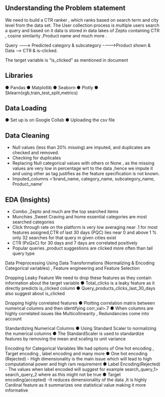 ## Understanding the Problem statement 
We need to build a CTR ranker , which ranks based on search term and city level from the data set. The User collection process is multiple users search a query and based on it data is stored in data lakes of Zepto containing CTR , cosine similarity ,Product name and much more .

Query ---> Predicted category & subcategory ---->Product shown & Data --> CTR & is-clicked.

The target variable is “is_clicked” as mentioned in document

## Libraries 
●	Pandas 
●	Matplotlib
●	Seaborn
●	Plotly
●	Sklearn(xgb,train_test_split,metrics)

## Data Loading 
●	Set up is on Google Collab
●	Uploading the csv file

## Data Cleaning
- Null values (less than 20% missing) are imputed, and duplicates are checked and removed.
- Checking for duplicates
- Replacing Null categorical values with others or None , as the missing values are very low in percentage wrt to the data ,hence we impute it and using other as tag justifies as the feature specification is not known.
- Imputed_columns =’brand_name, category_name, subcategory_name, Product_name’

## EDA (Insights)
- Combo ,Zepto and much are the top searched items
- Munchies ,Sweet Craving and home essential categories are most searched categories
- Click through rate on the platform is very low averaging near .1 for most features assigned,CTR of last 30 days (PQC) lies near 0 and above 1 % only 32 searches for that query in given cities exist
- CTR (PxQxC) for 30 days and 7 days are correlated positively
- Popular queries ,product suggestions are clicked more often than tail query type

Data Preprocessing
Using Data Transformations (Normalizing & Encoding Categorical variables) , Feature engineering and Feature Selection 

Dropping Leaky Feature
We need to drop these features as they contain information about the target variable 
●	Total_clicks is a leaky feature as it directly predicts is_clicked column
●	Query_products_clicks_last_30_days also suggest about is_clicked

Dropping highly correlated features
●	Plotting correlation matrix between numerical columns and then identifying corr_val>.7 
●	When columns are highly correlated issues like Multicollinearity , Redundancies come into account

Standardizing Numerical Columns 
●	Using Standard Scaler to normalizing the numerical columns 
●	The StandardScaler is used to standardize features by removing the mean and scaling to unit variance

Encoding for Categorical Variables
We had options of One hot encoding , Target encoding , label encoding and many more
●	One hot encoding (Rejected) - High dimensionality is the main issue which will lead to high computational power and high ram requirement 
●	Label Encoding(Rejected) - The values when label encoded will suggest for example search_query_1> search_query_2 where as this might not be true 
●	Target encoding(accepted) -It reduces dimensionality of the data ,It is highly Cardinal feature as it summarizes one statistical value making it more informative
